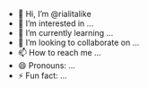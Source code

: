 - 👋 Hi, I’m @rialitalike
- 👀 I’m interested in ...
- 🌱 I’m currently learning ...
- 💞️ I’m looking to collaborate on ...
- 📫 How to reach me ...
- 😄 Pronouns: ...
- ⚡ Fun fact: ...

<!---
rialitalike/rialitalike is a ✨ special ✨ repository because its `README.md` (this file) appears on your GitHub profile.
You can click the Preview link to take a look at your changes.
--->

